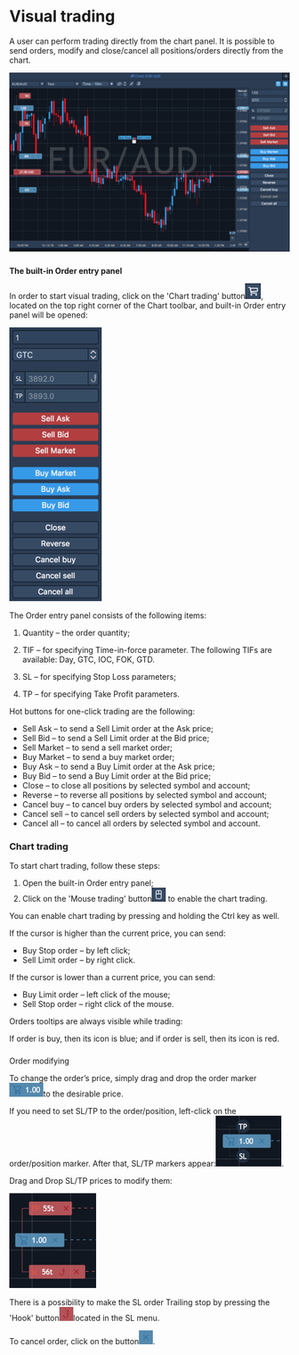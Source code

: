 # Visual trading

A user can perform trading directly from the chart panel. It is possible to send orders, modify and close/cancel all positions/orders directly from the chart.

![](../../.gitbook/assets/assets_-lmcqxhh2xadwpujcvxr_-ltbfyisnt5psxls2dkp_-ltbg3onyhde_ggxyq9g_visual-tr-mac.png)

### 
**The built-in Order entry panel** 

In order to start visual trading, click on the 'Chart trading' button![](../../.gitbook/assets/screen-shot-2018-12-12-at-1.48.png), 
located on the top right corner of the Chart toolbar, and built-in Order entry panel will be opened:

![](../../.gitbook/assets/screen-shot-2018-12-12-at-1.52.png)


The Order entry panel consists of the following items:

1.  Quantity – the order quantity;

2.  TIF – for specifying Time-in-force parameter. The following TIFs are available: Day, GTC, IOC, FOK, GTD.

3.  SL – for specifying Stop Loss parameters;

4.  TP – for specifying Take Profit parameters.

Hot buttons for one-click trading are the following:

* Sell Ask – to send a Sell Limit order at the Ask price;
* Sell Bid – to send a Sell Limit order at the Bid price;
* Sell Market – to send a sell market order;
* Buy Market – to send a buy market order;
* Buy Ask – to send a Buy Limit order at the Ask price;
* Buy Bid – to send a Buy Limit order at the Bid price;
* Close – to close all positions by selected symbol and account;
* Reverse – to reverse all positions by selected symbol and account;
* Cancel buy – to cancel buy orders by selected symbol and account;
* Cancel sell – to cancel sell orders by selected symbol and account;
* Cancel all – to cancel all orders by selected symbol and account.

### Chart trading

To start chart trading, follow these steps:

1. Оpen the built-in Order entry panel;
2. Click on the 'Mouse trading' button![](../../.gitbook/assets/screen-shot-2018-12-12-at-1.56.png)
   to enable the chart trading.

You can enable chart trading by pressing and holding the Ctrl key as well.

If the cursor is higher than the current price, you can send:

* Buy Stop order – by left click;
* Sell Limit order – by right click.

If the cursor is lower than a current price, you can send:

* Buy Limit order – left click of the mouse;
* Sell Stop order – right click of the mouse.

Orders tooltips are always visible while trading:

If order is buy, then its icon is blue; and if order is sell, then its icon is red.

### 
Order modifying

 To change the order’s price, simply drag and drop the order marker![](../../.gitbook/assets/order-marker.png)to the desirable price.

If you need to set SL/TP to the order/position, left-click on the order/position marker. After that, SL/TP markers appear:![](../../.gitbook/assets/screen-shot-2018-12-12-at-4.14%20%282%29.png). 

 Drag and Drop SL/TP prices to modify them:

![](../../.gitbook/assets/sl-tp.png)


There is a possibility to make the SL order Trailing stop by pressing the 'Hook' button![](../../.gitbook/assets/tsl.png)located in the SL menu.

To cancel order, click on the button![](../../.gitbook/assets/close.png).

